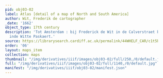 ```yaml
---
pid: obj03-02
label: Atlas [detail of a map of North and South America]
author: Wit, Frederik de cartographer
_date: '1662'
object_type: 17th century
description: 'Tot Amsterdam : bij Frederick de Wit in de Calverstraet bij den Dam
  inde Witte Paskaert.'
source: https://librarysearch.cardiff.ac.uk/permalink/44WHELF_CAR/c1t5b/alma9910894573402420
order: '06'
layout: maps_item
collection: maps
thumbnail: "/img/derivatives/iiif/images/obj03-02/full/250,/0/default.jpg"
full: "/img/derivatives/iiif/images/obj03-02/full/1140,/0/default.jpg"
manifest: "/img/derivatives/iiif/obj03-02/manifest.json"
---
```

